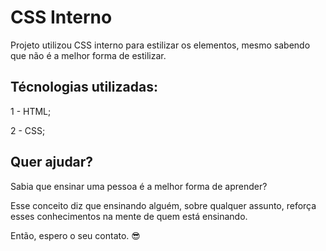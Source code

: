 # CSS Interno

Projeto utilizou CSS interno para estilizar os elementos, mesmo sabendo que não é a melhor forma de estilizar.

## Técnologias utilizadas:

1 - HTML;

2 - CSS;

## Quer ajudar?
Sabia que ensinar uma pessoa é a melhor forma de aprender?

Esse conceito diz que ensinando alguém, sobre qualquer assunto, reforça esses conhecimentos na mente de quem está ensinando.

Então, espero o seu contato. 😎
